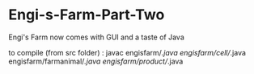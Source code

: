 # Engi-s-Farm-Part-Two
Engi's Farm now comes with GUI and a taste of Java

to compile (from src folder) :
 javac engisfarm/*.java engisfarm/cell/*.java engisfarm/farmanimal/*.java engisfarm/product/*.java

